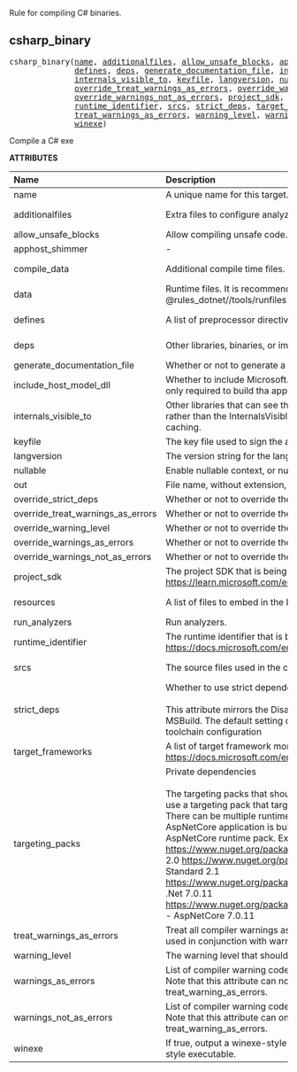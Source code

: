 <!-- Generated with Stardoc: http://skydoc.bazel.build -->


Rule for compiling C# binaries.


<a id="csharp_binary"></a>

## csharp_binary

<pre>
csharp_binary(<a href="#csharp_binary-name">name</a>, <a href="#csharp_binary-additionalfiles">additionalfiles</a>, <a href="#csharp_binary-allow_unsafe_blocks">allow_unsafe_blocks</a>, <a href="#csharp_binary-apphost_shimmer">apphost_shimmer</a>, <a href="#csharp_binary-compile_data">compile_data</a>, <a href="#csharp_binary-data">data</a>,
              <a href="#csharp_binary-defines">defines</a>, <a href="#csharp_binary-deps">deps</a>, <a href="#csharp_binary-generate_documentation_file">generate_documentation_file</a>, <a href="#csharp_binary-include_host_model_dll">include_host_model_dll</a>,
              <a href="#csharp_binary-internals_visible_to">internals_visible_to</a>, <a href="#csharp_binary-keyfile">keyfile</a>, <a href="#csharp_binary-langversion">langversion</a>, <a href="#csharp_binary-nullable">nullable</a>, <a href="#csharp_binary-out">out</a>, <a href="#csharp_binary-override_strict_deps">override_strict_deps</a>,
              <a href="#csharp_binary-override_treat_warnings_as_errors">override_treat_warnings_as_errors</a>, <a href="#csharp_binary-override_warning_level">override_warning_level</a>, <a href="#csharp_binary-override_warnings_as_errors">override_warnings_as_errors</a>,
              <a href="#csharp_binary-override_warnings_not_as_errors">override_warnings_not_as_errors</a>, <a href="#csharp_binary-project_sdk">project_sdk</a>, <a href="#csharp_binary-resources">resources</a>, <a href="#csharp_binary-run_analyzers">run_analyzers</a>,
              <a href="#csharp_binary-runtime_identifier">runtime_identifier</a>, <a href="#csharp_binary-srcs">srcs</a>, <a href="#csharp_binary-strict_deps">strict_deps</a>, <a href="#csharp_binary-target_frameworks">target_frameworks</a>, <a href="#csharp_binary-targeting_packs">targeting_packs</a>,
              <a href="#csharp_binary-treat_warnings_as_errors">treat_warnings_as_errors</a>, <a href="#csharp_binary-warning_level">warning_level</a>, <a href="#csharp_binary-warnings_as_errors">warnings_as_errors</a>, <a href="#csharp_binary-warnings_not_as_errors">warnings_not_as_errors</a>,
              <a href="#csharp_binary-winexe">winexe</a>)
</pre>

Compile a C# exe

**ATTRIBUTES**


| Name  | Description | Type | Mandatory | Default |
| :------------- | :------------- | :------------- | :------------- | :------------- |
| <a id="csharp_binary-name"></a>name |  A unique name for this target.   | <a href="https://bazel.build/concepts/labels#target-names">Name</a> | required |  |
| <a id="csharp_binary-additionalfiles"></a>additionalfiles |  Extra files to configure analyzers.   | <a href="https://bazel.build/concepts/labels">List of labels</a> | optional | <code>[]</code> |
| <a id="csharp_binary-allow_unsafe_blocks"></a>allow_unsafe_blocks |  Allow compiling unsafe code. It true, /unsafe is passed to the compiler.   | Boolean | optional | <code>False</code> |
| <a id="csharp_binary-apphost_shimmer"></a>apphost_shimmer |  -   | <a href="https://bazel.build/concepts/labels">Label</a> | optional | <code>None</code> |
| <a id="csharp_binary-compile_data"></a>compile_data |  Additional compile time files.   | <a href="https://bazel.build/concepts/labels">List of labels</a> | optional | <code>[]</code> |
| <a id="csharp_binary-data"></a>data |  Runtime files. It is recommended to use the @rules_dotnet//tools/runfiles library to read the runtime files.   | <a href="https://bazel.build/concepts/labels">List of labels</a> | optional | <code>[]</code> |
| <a id="csharp_binary-defines"></a>defines |  A list of preprocessor directive symbols to define.   | List of strings | optional | <code>[]</code> |
| <a id="csharp_binary-deps"></a>deps |  Other libraries, binaries, or imported DLLs   | <a href="https://bazel.build/concepts/labels">List of labels</a> | optional | <code>[]</code> |
| <a id="csharp_binary-generate_documentation_file"></a>generate_documentation_file |  Whether or not to generate a documentation file.   | Boolean | optional | <code>True</code> |
| <a id="csharp_binary-include_host_model_dll"></a>include_host_model_dll |  Whether to include Microsoft.NET.HostModel from the toolchain. This is only required to build tha apphost shimmer.   | Boolean | optional | <code>False</code> |
| <a id="csharp_binary-internals_visible_to"></a>internals_visible_to |  Other libraries that can see the assembly's internal symbols. Using this rather than the InternalsVisibleTo assembly attribute will improve build caching.   | List of strings | optional | <code>[]</code> |
| <a id="csharp_binary-keyfile"></a>keyfile |  The key file used to sign the assembly with a strong name.   | <a href="https://bazel.build/concepts/labels">Label</a> | optional | <code>None</code> |
| <a id="csharp_binary-langversion"></a>langversion |  The version string for the language.   | String | optional | <code>""</code> |
| <a id="csharp_binary-nullable"></a>nullable |  Enable nullable context, or nullable warnings.   | String | optional | <code>"disable"</code> |
| <a id="csharp_binary-out"></a>out |  File name, without extension, of the built assembly.   | String | optional | <code>""</code> |
| <a id="csharp_binary-override_strict_deps"></a>override_strict_deps |  Whether or not to override the strict_deps attribute.   | Boolean | optional | <code>False</code> |
| <a id="csharp_binary-override_treat_warnings_as_errors"></a>override_treat_warnings_as_errors |  Whether or not to override the treat_warnings_as_errors attribute.   | Boolean | optional | <code>False</code> |
| <a id="csharp_binary-override_warning_level"></a>override_warning_level |  Whether or not to override the warning_level attribute.   | Boolean | optional | <code>False</code> |
| <a id="csharp_binary-override_warnings_as_errors"></a>override_warnings_as_errors |  Whether or not to override the warnings_as_errors attribute.   | Boolean | optional | <code>False</code> |
| <a id="csharp_binary-override_warnings_not_as_errors"></a>override_warnings_not_as_errors |  Whether or not to override the warnings_not_as_errors attribute.   | Boolean | optional | <code>False</code> |
| <a id="csharp_binary-project_sdk"></a>project_sdk |  The project SDK that is being targeted. See https://learn.microsoft.com/en-us/dotnet/core/project-sdk/overview   | String | optional | <code>"default"</code> |
| <a id="csharp_binary-resources"></a>resources |  A list of files to embed in the DLL as resources.   | <a href="https://bazel.build/concepts/labels">List of labels</a> | optional | <code>[]</code> |
| <a id="csharp_binary-run_analyzers"></a>run_analyzers |  Run analyzers.   | Boolean | optional | <code>False</code> |
| <a id="csharp_binary-runtime_identifier"></a>runtime_identifier |  The runtime identifier that is being targeted. See https://docs.microsoft.com/en-us/dotnet/core/rid-catalog   | String | required |  |
| <a id="csharp_binary-srcs"></a>srcs |  The source files used in the compilation.   | <a href="https://bazel.build/concepts/labels">List of labels</a> | optional | <code>[]</code> |
| <a id="csharp_binary-strict_deps"></a>strict_deps |  Whether to use strict dependencies or not. <br><br>        This attribute mirrors the DisableTransitiveProjectReferences in MSBuild.         The default setting of this attribute can be overridden in the toolchain configuration   | Boolean | optional | <code>True</code> |
| <a id="csharp_binary-target_frameworks"></a>target_frameworks |  A list of target framework monikers to buildSee https://docs.microsoft.com/en-us/dotnet/standard/frameworks   | List of strings | required |  |
| <a id="csharp_binary-targeting_packs"></a>targeting_packs |  Private dependencies <br><br>        The targeting packs that should be used to build the target.         You should use a targeting pack that targets the same framework as the target.          There can be multiple runtime packs for a given target e.g. when a AspNetCore          application is built you need the base runtime pack and the AspNetCore runtime pack.         Example runtime packs:         https://www.nuget.org/packages/NETStandard.Library - .Net Standard 2.0         https://www.nuget.org/packages/NETStandard.Library.Ref - .Net Standard 2.1         https://www.nuget.org/packages/Microsoft.NETCore.App.Ref/7.0.11 - .Net 7.0.11         https://www.nuget.org/packages/Microsoft.AspNetCore.App.Ref/7.0.11 - AspNetCore 7.0.11   | <a href="https://bazel.build/concepts/labels">List of labels</a> | optional | <code>[]</code> |
| <a id="csharp_binary-treat_warnings_as_errors"></a>treat_warnings_as_errors |  Treat all compiler warnings as errors. Note that this attribute can not be used in conjunction with warnings_as_errors.   | Boolean | optional | <code>False</code> |
| <a id="csharp_binary-warning_level"></a>warning_level |  The warning level that should be used by the compiler.   | Integer | optional | <code>3</code> |
| <a id="csharp_binary-warnings_as_errors"></a>warnings_as_errors |  List of compiler warning codes that should be considered as errors. Note that this attribute can not be used in conjunction with treat_warning_as_errors.   | List of strings | optional | <code>[]</code> |
| <a id="csharp_binary-warnings_not_as_errors"></a>warnings_not_as_errors |  List of compiler warning codes that should not be considered as errors. Note that this attribute can only be used in conjunction with treat_warning_as_errors.   | List of strings | optional | <code>[]</code> |
| <a id="csharp_binary-winexe"></a>winexe |  If true, output a winexe-style executable, otherwiseoutput a console-style executable.   | Boolean | optional | <code>False</code> |


